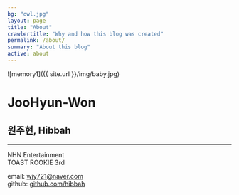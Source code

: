 ```yaml
---
bg: "owl.jpg"
layout: page
title: "About"
crawlertitle: "Why and how this blog was created"
permalink: /about/
summary: "About this blog"
active: about
---
```


![memory1]({{ site.url }}/img/baby.jpg)

# JooHyun-Won

## 원주현, Hibbah

----

NHN Entertainment<br>
TOAST ROOKIE 3rd

email: wjy721@naver.com<br>
github: [github.com/hibbah](https://github.com/hibbah)

